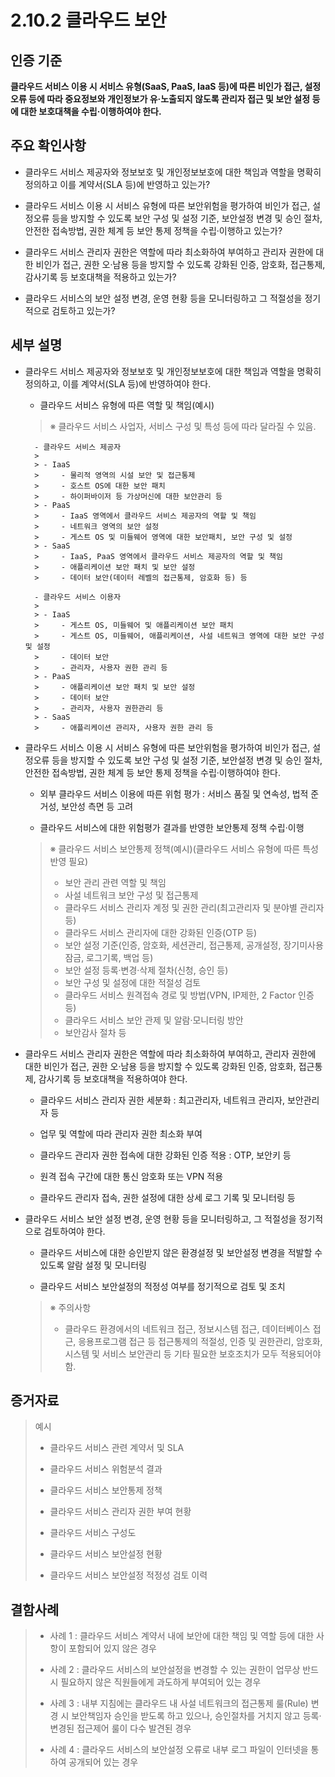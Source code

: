 # 2.10.2 클라우드 보안

## 인증 기준

**클라우드 서비스 이용 시 서비스 유형(SaaS, PaaS, IaaS 등)에 따른 비인가 접근, 설정 오류 등에 따라 중요정보와 개인정보가 유·노출되지 않도록 관리자 접근 및 보안 설정 등에 대한 보호대책을 수립·이행하여야 한다.**

## 주요 확인사항

- 클라우드 서비스 제공자와 정보보호 및 개인정보보호에 대한 책임과 역할을 명확히 정의하고 이를 계약서(SLA 등)에 반영하고 있는가?

- 클라우드 서비스 이용 시 서비스 유형에 따른 보안위험을 평가하여 비인가 접근, 설정오류 등을 방지할 수 있도록 보안 구성 및 설정 기준, 보안설정 변경 및 승인 절차, 안전한 접속방법, 권한 체계 등 보안 통제 정책을 수립·이행하고 있는가?

- 클라우드 서비스 관리자 권한은 역할에 따라 최소화하여 부여하고 관리자 권한에 대한 비인가 접근, 권한 오·남용 등을 방지할 수 있도록 강화된 인증, 암호화, 접근통제, 감사기록 등 보호대책을 적용하고 있는가?

- 클라우드 서비스의 보안 설정 변경, 운영 현황 등을 모니터링하고 그 적절성을 정기적으로 검토하고 있는가?

## 세부 설명

- 클라우드 서비스 제공자와 정보보호 및 개인정보보호에 대한 책임과 역할을 명확히 정의하고, 이를 계약서(SLA 등)에 반영하여야 한다.

    - 클라우드 서비스 유형에 따른 역할 및 책임(예시)
    >
    > ※ 클라우드 서비스 사업자, 서비스 구성 및 특성 등에 따라 달라질 수 있음.

        - 클라우드 서비스 제공자
        >
        > - IaaS
        >     - 물리적 영역의 시설 보안 및 접근통제
        >     - 호스트 OS에 대한 보안 패치
        >     - 하이퍼바이저 등 가상머신에 대한 보안관리 등
        > - PaaS
        >     - IaaS 영역에서 클라우드 서비스 제공자의 역할 및 책임
        >     - 네트워크 영역의 보안 설정
        >     - 게스트 OS 및 미들웨어 영역에 대한 보안패치, 보안 구성 및 설정
        > - SaaS
        >     - IaaS, PaaS 영역에서 클라우드 서비스 제공자의 역할 및 책임
        >     - 애플리케이션 보안 패치 및 보안 설정
        >     - 데이터 보안(데이터 레벨의 접근통제, 암호화 등) 등

        - 클라우드 서비스 이용자
        >
        > - IaaS
        >     - 게스트 OS, 미들웨어 및 애플리케이션 보안 패치
        >     - 게스트 OS, 미들웨어, 애플리케이션, 사설 네트워크 영역에 대한 보안 구성 및 설정
        >     - 데이터 보안
        >     - 관리자, 사용자 권한 관리 등
        > - PaaS
        >     - 애플리케이션 보안 패치 및 보안 설정
        >     - 데이터 보안
        >     - 관리자, 사용자 권한관리 등
        > - SaaS
        >     - 애플리케이션 관리자, 사용자 권한 관리 등

- 클라우드 서비스 이용 시 서비스 유형에 따른 보안위험을 평가하여 비인가 접근, 설정오류 등을 방지할 수 있도록 보안 구성 및 설정 기준, 보안설정 변경 및 승인 절차, 안전한 접속방법, 권한 체계 등 보안 통제 정책을 수립·이행하여야 한다.

    - 외부 클라우드 서비스 이용에 따른 위험 평가 : 서비스 품질 및 연속성, 법적 준거성, 보안성 측면 등 고려

    - 클라우드 서비스에 대한 위험평가 결과를 반영한 보안통제 정책 수립·이행
    >
    > ※ 클라우드 서비스 보안통제 정책(예시)(클라우드 서비스 유형에 따른 특성 반영 필요)
    >
    > - 보안 관리 관련 역할 및 책임
    > - 사설 네트워크 보안 구성 및 접근통제
    > - 클라우드 서비스 관리자 계정 및 권한 관리(최고관리자 및 분야별 관리자 등)
    > - 클라우드 서비스 관리자에 대한 강화된 인증(OTP 등)
    > - 보안 설정 기준(인증, 암호화, 세션관리, 접근통제, 공개설정, 장기미사용 잠금, 로그기록, 백업 등)
    > - 보안 설정 등록·변경·삭제 절차(신청, 승인 등)
    > - 보안 구성 및 설정에 대한 적절성 검토
    > - 클라우드 서비스 원격접속 경로 및 방법(VPN, IP제한, 2 Factor 인증 등)
    > - 클라우드 서비스 보안 관제 및 알람·모니터링 방안
    > - 보안감사 절차 등

- 클라우드 서비스 관리자 권한은 역할에 따라 최소화하여 부여하고, 관리자 권한에 대한 비인가 접근, 권한 오·남용 등을 방지할 수 있도록 강화된 인증, 암호화, 접근통제, 감사기록 등 보호대책을 적용하여야 한다.

    - 클라우드 서비스 관리자 권한 세분화 : 최고관리자, 네트워크 관리자, 보안관리자 등

    - 업무 및 역할에 따라 관리자 권한 최소화 부여

    - 클라우드 관리자 권한 접속에 대한 강화된 인증 적용 : OTP, 보안키 등

    - 원격 접속 구간에 대한 통신 암호화 또는 VPN 적용

    - 클라우드 관리자 접속, 권한 설정에 대한 상세 로그 기록 및 모니터링 등

- 클라우드 서비스 보안 설정 변경, 운영 현황 등을 모니터링하고, 그 적절성을 정기적으로 검토하여야 한다.

    - 클라우드 서비스에 대한 승인받지 않은 환경설정 및 보안설정 변경을 적발할 수 있도록 알람 설정 및 모니터링

    - 클라우드 서비스 보안설정의 적정성 여부를 정기적으로 검토 및 조치
    >
    > ※ 주의사항
    >
    > - 클라우드 환경에서의 네트워크 접근, 정보시스템 접근, 데이터베이스 접근, 응용프로그램 접근 등 접근통제의 적절성, 인증 및 권한관리, 암호화, 시스템 및 서비스 보안관리 등 기타 필요한 보호조치가 모두 적용되어야 함.

## 증거자료

> 예시
>
> - 클라우드 서비스 관련 계약서 및 SLA
>
> - 클라우드 서비스 위험분석 결과
>
> - 클라우드 서비스 보안통제 정책
>
> - 클라우드 서비스 관리자 권한 부여 현황
>
> - 클라우드 서비스 구성도
>
> - 클라우드 서비스 보안설정 현황
>
> - 클라우드 서비스 보안설정 적정성 검토 이력

## 결함사례

> - 사례 1 : 클라우드 서비스 계약서 내에 보안에 대한 책임 및 역할 등에 대한 사항이 포함되어 있지 않은 경우
>
> - 사례 2 : 클라우드 서비스의 보안설정을 변경할 수 있는 권한이 업무상 반드시 필요하지 않은 직원들에게 과도하게 부여되어 있는 경우
>
> - 사례 3 : 내부 지침에는 클라우드 내 사설 네트워크의 접근통제 룰(Rule) 변경 시 보안책임자 승인을 받도록 하고 있으나, 승인절차를 거치지 않고 등록·변경된 접근제어 룰이 다수 발견된 경우
>
> - 사례 4 : 클라우드 서비스의 보안설정 오류로 내부 로그 파일이 인터넷을 통하여 공개되어 있는 경우

